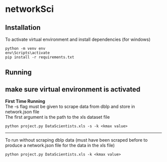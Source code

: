 # networkSci

## Installation

To activate virtual environment and install dependencies (for windows)

```
python -m venv env
env\Scripts\activate
pip install -r requirements.txt
```

## Running

## make sure virtual environment is activated

**First Time Running**  
The -s flag must be given to scrape data from dblp and store in network.json file  
The first argument is the path to the xls dataset file

```
python project.py DataScientists.xls -s -k <kmax value>
```

---

To run without scraping dblp data (must have been scraped before to produce a network.json file for the data in the xls file)

```
python project.py DataScientists.xls -k <kmax value>
```
